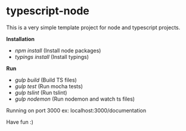 # typescript-node

This is a very simple template project for node and typescript projects.

**Installation**

* *npm install* (Install node packages)
* *typings install* (Install typings)

**Run**

* *gulp build* (Build TS files)
* *gulp test* (Run mocha tests)
* *gulp tslint* (Run tslint)
* *gulp nodemon* (Run nodemon and watch ts files)


Running on port 3000 ex: localhost:3000/documentation


Have fun :)


